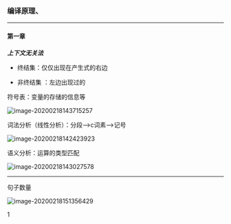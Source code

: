 ### 编译原理、

***



#### 第一章

***上下文无关法***

* 终结集：仅仅出现在产生式的右边

* 非终结集 ：左边出现过的





符号表：变量的存储的信息等 

![image-20200218143715257](C:\Users\ASUS\AppData\Roaming\Typora\typora-user-images\image-20200218143715257.png)



词法分析（线性分析）：分段-->c词素-->记号

![image-20200218142423923](C:\Users\ASUS\AppData\Roaming\Typora\typora-user-images\image-20200218142423923.png)

语义分析：运算的类型匹配

![image-20200218143027578](C:\Users\ASUS\AppData\Roaming\Typora\typora-user-images\image-20200218143027578.png)

***

句子数量

![image-20200218151356429](C:\Users\ASUS\AppData\Roaming\Typora\typora-user-images\image-20200218151356429.png)

1